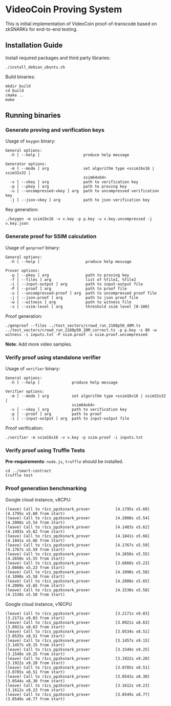# VideoCoin Proving System

This is initial implementation of VideoCoin proof-of-transcode based on zkSNARKs for end-to-end testing.

## Installation Guide

Install required packages and third party libraries:
```
./install_debian_ubuntu.sh
```

Build binaries:

```
mkdir build
cd build
cmake ..
make
```

## Running binaries


### Generate proving and verification keys

Usage of `keygen` binary:

```
General options:
  -h [ --help ]                   produce help message

Generator options:
  -m [ --mode ] arg               set algorithm type <ssim16x16 | ssim32x32 | 
                                  ssim64x64>
  -v [ --vkey ] arg               path to verification key
  -p [ --pkey ] arg               path to proving key
  -u [ --uncompressed-vkey ] arg  path to uncompressed verification key
  -j [ --json-vkey ] arg          path to json verification key
```

Key generation:

```
./keygen -m ssim16x16 -v v.key -p p.key -u v.key.uncompressed -j v.key.json
```


### Generate proof for SSIM calculation

Usage of `genproof` binary:

```
General options:
  -h [ --help ]                    produce help message

Prover options:
  -p [ --pkey ] arg                path to proving key
  -f [ --files ] arg               list of %file1, %file2
  -i [ --input-output ] arg        path to input-output file
  -P [ --proof ] arg               path to proof file
  -u [ --uncompressed-proof ] arg  path to uncompressed proof file
  -j [ --json-proof ] arg          path to json proof file
  -w [ --witness ] arg             path to witness file
  -s [ --ssim-level ] arg          threshold ssim level [0-100]
```

Proof generation:

```
./genproof --files ../test_vectors/crowd_run_2160p50_40M.ts ../test_vectors/crowd_run_2160p50_20M_correct.ts -p p.key -s 80 -w witness -i inputs.txt -P ssim.proof -u ssim.proof.uncompressed
```

**Note**: Add more video samples.

### Verify proof using standalone verifier

Usage of `verifier` binary:

```
General options:
  -h [ --help ]              produce help message

Verifier options:
  -m [ --mode ] arg          set algorithm type <ssim16x16 | ssim32x32 | 
                             ssim64x64>
  -v [ --vkey ] arg          path to verification key
  -p [ --proof ] arg         path to proof
  -i [ --input-output ] arg  path to input-output file
```

Proof verification:

```
./verifier -m ssim16x16 -v v.key -p ssim.proof -i inputs.txt 
```

### Verify proof using Truffle Tests

**Pre-requirements**: `node.js`, `truffle` should be installed.

```
cd ../smart-contract
truffle test
```

### Proof generation benchmarking

Google cloud instance, v8CPU:

```
(leave) Call to r1cs_ppzksnark_prover           [4.1795s x5.60] (4.1795s x5.60 from start)
(leave) Call to r1cs_ppzksnark_prover           [4.2008s x5.54] (4.2008s x5.54 from start)
(leave) Call to r1cs_ppzksnark_prover           [4.1483s x5.62] (4.1483s x5.62 from start)
(leave) Call to r1cs_ppzksnark_prover           [4.1841s x5.66] (4.1841s x5.66 from start)
(leave) Call to r1cs_ppzksnark_prover           [4.1767s x5.59] (4.1767s x5.59 from start)
(leave) Call to r1cs_ppzksnark_prover           [4.2650s x5.55] (4.2650s x5.55 from start)
(leave) Call to r1cs_ppzksnark_prover           [3.6660s x5.23] (3.6660s x5.23 from start)
(leave) Call to r1cs_ppzksnark_prover           [4.1090s x5.58] (4.1090s x5.58 from start)
(leave) Call to r1cs_ppzksnark_prover           [4.2088s x5.65] (4.2089s x5.65 from start)
(leave) Call to r1cs_ppzksnark_prover           [4.1530s x5.58] (4.1530s x5.58 from start)
```

Google cloud instance, v16CPU

```
(leave) Call to r1cs_ppzksnark_prover           [3.2171s x9.03] (3.2171s x9.03 from start)
(leave) Call to r1cs_ppzksnark_prover           [3.0921s x8.63] (3.0921s x8.63 from start)
(leave) Call to r1cs_ppzksnark_prover           [3.0534s x8.51] (3.0535s x8.51 from start)
(leave) Call to r1cs_ppzksnark_prover           [3.1457s x9.15] (3.1457s x9.15 from start)
(leave) Call to r1cs_ppzksnark_prover           [3.1549s x9.25] (3.1549s x9.25 from start)
(leave) Call to r1cs_ppzksnark_prover           [3.1922s x9.20] (3.1922s x9.20 from start)
(leave) Call to r1cs_ppzksnark_prover           [3.0785s x8.51] (3.0785s x8.51 from start)
(leave) Call to r1cs_ppzksnark_prover           [3.0543s x8.30] (3.0544s x8.30 from start)
(leave) Call to r1cs_ppzksnark_prover           [3.1612s x9.23] (3.1612s x9.23 from start)
(leave) Call to r1cs_ppzksnark_prover           [3.0549s x8.77] (3.0549s x8.77 from start)
```
